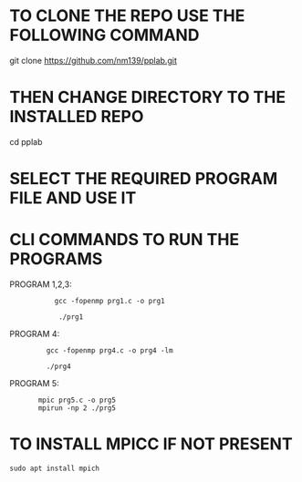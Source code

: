 # TO CLONE THE REPO USE THE FOLLOWING COMMAND
git clone https://github.com/nm139/pplab.git

# THEN CHANGE DIRECTORY TO THE INSTALLED REPO
cd pplab

# SELECT THE REQUIRED PROGRAM FILE AND USE IT

# CLI COMMANDS TO RUN THE PROGRAMS
PROGRAM 1,2,3: 
              
               gcc -fopenmp prg1.c -o prg1
               
                ./prg1
               
PROGRAM 4: 

             gcc -fopenmp prg4.c -o prg4 -lm
           
             ./prg4
           
PROGRAM 5: 

           mpic prg5.c -o prg5
           mpirun -np 2 ./prg5

# TO INSTALL MPICC IF NOT PRESENT
    sudo apt install mpich
